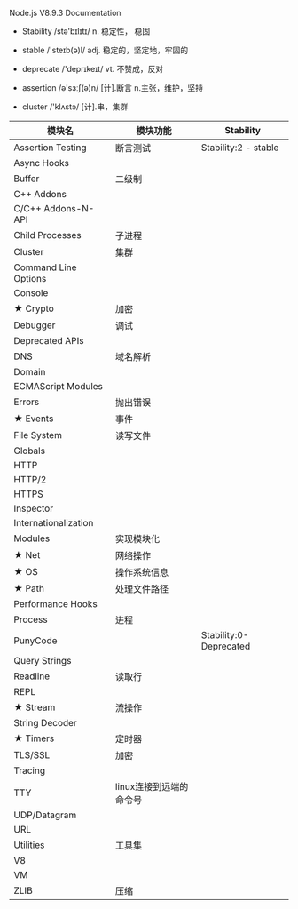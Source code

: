 
Node.js V8.9.3 Documentation

- Stability   /stə'bɪlɪtɪ/    n.   稳定性， 稳固
- stable      /'steɪb(ə)l/    adj. 稳定的，坚定地，牢固的
- deprecate   /'deprɪkeɪt/    vt.  不赞成，反对

- assertion   /ə'sɜːʃ(ə)n/    [计].断言      n.主张，维护，坚持
- cluster     /'klʌstə/       [计].串，集群



 模块名 | 模块功能 | Stability
------|------|------
Assertion Testing | 断言测试  | Stability:2 - stable
Async Hooks |   |
Buffer | 二级制  |
C++ Addons |   |
C/C++ Addons-N-API |   |
Child Processes | 子进程  |
Cluster | 集群  |
Command Line Options |   |
Console |   |
★ Crypto | 加密  |
Debugger | 调试  |
Deprecated APIs |   |
DNS | 域名解析  |
Domain |   |
ECMAScript Modules |   |
Errors | 抛出错误  |
★ Events |  事件 |
File System | 读写文件  |
Globals |   |
HTTP |   |
HTTP/2 |   |
HTTPS |   |
Inspector |   |
Internationalization |   |
Modules | 实现模块化  |
★ Net | 网络操作  |
★ OS | 操作系统信息  |
★ Path | 处理文件路径  |
Performance Hooks |   |
Process | 进程  |
PunyCode |   | Stability:0-Deprecated
Query Strings |   |
Readline | 读取行  |
REPL |   |
★ Stream | 流操作  |
String Decoder |   |
★ Timers | 定时器  |
TLS/SSL | 加密  |
Tracing |   |
TTY | linux连接到远端的命令号  |
UDP/Datagram |   |
URL |   |
Utilities | 工具集  |
V8 |   |
VM |   |
ZLIB | 压缩 |
